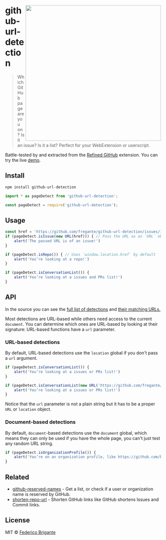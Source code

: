 # <img width="438" align="right" src="https://user-images.githubusercontent.com/1402241/81425503-01b4d800-9158-11ea-9406-484a1ff37968.png"> github-url-detection

> Which GitHub page are you on? Is it an issue? Is it a list? Perfect for your WebExtension or userscript.

Battle-tested by and extracted from the [Refined GitHub](https://github.com/sindresorhus/refined-github) extension. You can try the live [demo](https://fregante.github.io/github-url-detection/).

## Install

```sh
npm install github-url-detection
```

```js
import * as pageDetect from 'github-url-detection';
```

```js
const pageDetect = require('github-url-detection');
```

## Usage

```js
const href = 'https://github.com/fregante/github-url-detection/issues/1';
if (pageDetect.isIssue(new URL(href))) { // Pass the URL as an `URL` object
	alert('The passed URL is of an issue!')
}

if (pageDetect.isRepo()) { // Uses `window.location.href` by default
	alert('You’re looking at a repo!')
}

if (pageDetect.isConversationList()) {
	alert('You’re looking at a issues and PRs list!')
}
```

## API

In the source you can see the [full list of detections](https://www.unpkg.com/browse/github-url-detection@latest/esm/index.d.ts) and [their matching URLs.](https://github.com/fregante/github-url-detection/blob/master/index.ts)

Most detections are URL-based while others need access to the current `document`. You can determine which ones are URL-based by looking at their signature: URL-based functions have a `url` parameter.

### URL-based detections

By default, URL-based detections use the `location` global if you don't pass a `url` argument.

```js
if (pageDetect.isConversationList()) {
	alert('You’re looking at a issues or PRs list!')
}
```

```js
if (pageDetect.isConversationList(new URL('https://github.com/fregante/github-url-detection/pulls'))) {
	alert('You’re looking at a issues or PRs list!')
}
```

Notice that the `url` parameter is not a plain string but it has to be a proper `URL` or `location` object.

### Document-based detections

By default, `document`-based detections use the `document` global, which means they can only be used if you have the whole page, you can't just test any random URL string.


```js
if (pageDetect.isOrganizationProfile()) {
	alert('You’re on an organization profile, like https://github.com/babel')
}
```

## Related

- [github-reserved-names](https://github.com/Mottie/github-reserved-names) - Get a list, or check if a user or organization name is reserved by GitHub.
- [shorten-repo-url](https://github.com/fregante/shorten-repo-url) - Shorten GitHub links like GitHub shortens Issues and Commit links.

## License

MIT © [Federico Brigante](https://fregante.com)
